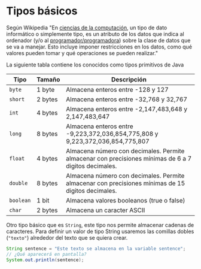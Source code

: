 # Tipos básicos

Según Wikipedia "En [ciencias de la computación](https://es.wikipedia.org/wiki/Ciencias\_de\_la\_computaci%C3%B3n), un tipo de dato informático o simplemente tipo, es un atributo de los datos que indica al ordenador (y/o al [programador/programadora](https://es.wikipedia.org/wiki/Programador)) sobre la clase de datos que se va a manejar. Esto incluye imponer restricciones en los datos, como qué valores pueden tomar y qué operaciones se pueden realizar."​

La siguiente tabla contiene los conocidos como tipos primitivos de Java

| Tipo      | Tamaño  | Descripción                                                                                          |
| --------- | ------- | ---------------------------------------------------------------------------------------------------- |
| `byte`    | 1 byte  | Almacena enteros entre -128 y 127                                                                    |
| `short`   | 2 bytes | Almacena enteros entre -32,768 y 32,767                                                              |
| `int`     | 4 bytes | Almacena enteros entre -2,147,483,648 y 2,147,483,647                                                |
| `long`    | 8 bytes | Almacena enteros entre -9,223,372,036,854,775,808 y 9,223,372,036,854,775,807                        |
| `float`   | 4 bytes | Almacena número con decimales. Permite almacenar con precisiones mínimas de 6 a 7 digitos decimales. |
| `double`  | 8 bytes | Almacena número con decimales. Permite almacenar con precisiones mínimas de 15 digitos decimales.    |
| `boolean` | 1 bit   | Almacena valores booleanos (true o false)                                                            |
| `char`    | 2 bytes | Almacena un caracter ASCII                                                                           |

Otro tipo básico que es `String`, este tipo nos permite almacenar cadenas de caracteres. Para definir un valor de tipo String usaremos las comillas dobles (`"texto"`) alrededor del texto que se quiera crear.

```java
String sentence = "Este texto se almacena en la variable sentence";
// ¿Qué aparecerá en pantalla?
System.out.println(sentence);
```
